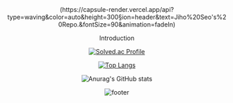 <div align=center>
(https://capsule-render.vercel.app/api?type=waving&color=auto&height=300&section=header&text=Jiho%20Seo's%20Repo.&fontSize=90&animation=fadeIn)

Introduction 



[![Solved.ac Profile](http://mazassumnida.wtf/api/generate_badge?boj=ksdk6145)](https://solved.ac/ksdk6145)

[![Top Langs](https://github-readme-stats.vercel.app/api/top-langs/?username=ssohye&layout=compact)](https://github.com/ssohye/github-readme-stats)

![Anurag's GitHub stats](https://github-readme-stats.vercel.app/api?username=ssohye&show_icons=true&theme=radical)



![footer](https://capsule-render.vercel.app/api?type=waving&color=auto&height=100&section=header&text=Beyond%20the%20Limit&fontSize=90)
</div>


